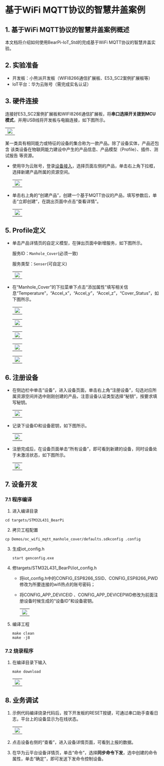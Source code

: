 # 基于WiFi MQTT协议的智慧井盖案例

## 1. 基于WiFi MQTT协议的智慧井盖案例概述

本文档将介绍如何使用BearPi-IoT_Std的完成基于WiFi MQTT协议的智慧井盖实验。

## 2. 实验准备
- 开发板：小熊派开发板（WIFI8266通信扩展板、E53_SC2案例扩展板等）
- IoT平台：华为云账号（需完成实名认证）
## 3. 硬件连接
连接好E53_SC2案例扩展板和WIFI8266通信扩展板，将**串口选择开关拨到MCU模式**，并用USB线将开发板与电脑连接，如下图所示。

<table><tbody><tr><td><img src="../../../../docs/device-dev/figures/BearPi-IoT_Manhole_Cover/WIFI.png" /></td></tr></tbody></table>

某一类具有相同能力或特征的设备的集合称为一款产品。除了设备实体，产品还包含 该类设备在物联网能力建设中产生的产品信息、产品模型（Profile）、插件、测试报告 等资源。

- 使用华为云账号，登录[设备接入](https://console.huaweicloud.com/iotdm/?region=cn-north-4#/dm-portal/home)，选择页面左侧的产品，单击右上角下拉框，选择新建产品所属的资源空间。

    <table><tbody><tr><td><img src="../../../../docs/device-dev/figures/图片15.png" /></td></tr></tbody></table>

- 单击右上角的“创建产品”，创建一个基于MQTT协议的产品，填写参数后，单击“立即创建”，在跳出页面中点击“查看详情”。

    <table><tbody><tr><td><img src="../../../../docs/device-dev/figures/BearPi-IoT_Manhole_Cover/创建MQTT产品.png" /></td></tr></tbody></table>

## 5. Profile定义
- 单击产品详情页的自定义模型，在弹出页面中新增服务，如下图所示。

    服务ID：`Manhole_Cover`(必须一致)

    服务类型：`Senser`(可自定义)
    <table><tbody><tr><td><img src="../../../../docs/device-dev/figures/BearPi-IoT_Manhole_Cover/createproduct03.png "/></td></tr></tbody></table>

- 在“Manhole_Cover”的下拉菜单下点击“添加属性”填写相关信息“Temperature”，“Accel_x”，“Accel_y”，“Accel_z”，“Cover_Status”，如下图所示。


    <table><tbody><tr><td><img src="../../../../docs/device-dev/figures/BearPi-IoT_Manhole_Cover/createproduct04.png "/></td></tr></tbody></table>

    <table><tbody><tr><td><img src="../../../../docs/device-dev/figures/BearPi-IoT_Manhole_Cover/createproduct05.png "/></td></tr></tbody></table>
    <table><tbody><tr><td><img src="../../../../docs/device-dev/figures/BearPi-IoT_Manhole_Cover/createproduct06.png "/></td></tr></tbody></table>
    <table><tbody><tr><td><img src="../../../../docs/device-dev/figures/BearPi-IoT_Manhole_Cover/createproduct07.png "/></td></tr></tbody></table>
    <table><tbody><tr><td><img src="../../../../docs/device-dev/figures/BearPi-IoT_Manhole_Cover/createproduct08.png "/></td></tr></tbody></table>



## 6. 注册设备

- 在侧边栏中单击“设备”，进入设备页面，单击右上角“注册设备”，勾选对应所属资源空间并选中刚刚创建的产品，注意设备认证类型选择“秘钥”，按要求填写秘钥。

    <table><tbody><tr><td><img src="../../../../docs/device-dev/figures/BearPi-IoT_Manhole_Cover/registerdevice01.png " /></td></tr></tbody></table>

- 记录下设备ID和设备密钥，如下图所示。
    <table><tbody><tr><td><img src="../../../../docs/device-dev/figures/BearPi-IoT_Manhole_Cover/registerdevice02.png " /></td></tr></tbody></table>

- 注册完成后，在设备页面单击“所有设备”，即可看到新建的设备，同时设备处于未激活状态，如下图所示。

    <table><tbody><tr><td><img src="../../../../docs/device-dev/figures/BearPi-IoT_Manhole_Cover/registerdevice03.png " /></td></tr></tbody></table>   

## 7. 设备开发
### 7.1 程序编译

1. 进入编译目录

```
cd targets/STM32L431_BearPi
```
2. 拷贝工程配置

```
cp Demos/oc_wifi_mqtt_manhole_cover/defaults.sdkconfig .config
```
3. 生成iot_config.h

    ```
    start genconfig.exe
    ```
4. 修targets/STM32L431_BearPi/iot_config.h

    - 将iot_config.h中的CONFIG_ESP8266_SSID、CONFIG_ESP8266_PWD修改为所要连接的wifi热点的账号密码；
    - 将CONFIG_APP_DEVICEID 、CONFIG_APP_DEVICEPWD修改为前面注册设备时候生成的“设备ID”和设备密钥。

        <table><tbody><tr><td><img src="../../../../docs/device-dev/figures/设置wifi_mqtt的iot_config.png" /></td></tr></tbody></table>

5. 编译工程

    ```
    make clean
    make -j8
    ```

### 7.2 烧录程序

1. 在编译目录下输入

    ```
    make download
    ```
    <table><tbody><tr><td><img src="../../../../docs/device-dev/figures/openocd烧录.png" /></td></tr></tbody></table>

## 8. 业务调试

1.  示例代码编译烧录代码后，按下开发板的RESET按键，可通过串口助手查看日志，平台上的设备显示为在线状态。

    <table><tbody><tr><td><img src="../../../../docs/device-dev/figures/设备在线.png" /></td></tr></tbody></table>

2. 点击设备右侧的“查看”，进入设备详情页面，可看到上报的数据。

3. 在华为云平台设备详情页，单击“命令”，选择**同步命令下发**，选中创建的命令属性，单击“确定”，即可发送下发命令控制设备。